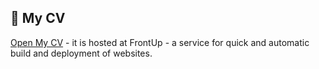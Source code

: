 ## 🚀 My CV

[Open My CV](https://ailjushkin.frontup.app/) - it is hosted at FrontUp - a service for quick and automatic build and deployment of websites.
